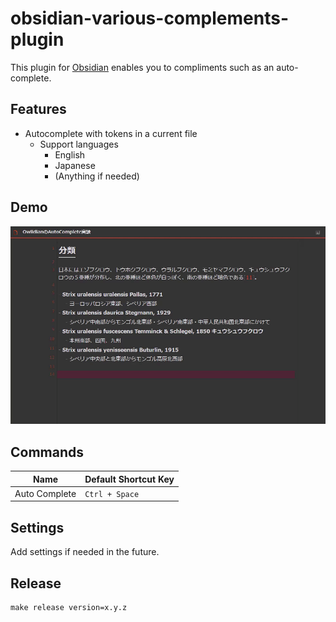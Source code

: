 obsidian-various-complements-plugin
===================================

This plugin for [Obsidian] enables you to compliments such as an auto-complete.


Features
--------

- Autocomplete with tokens in a current file
    - Support languages
        - English
        - Japanese
        - (Anything if needed)

Demo
----

![](demo/demo.gif)


Commands
--------

| Name          | Default Shortcut Key |
| ------------- | -------------------- |
| Auto Complete | `Ctrl + Space`       |


Settings
--------

Add settings if needed in the future.


Release
-------

```
make release version=x.y.z
```

[Obsidian]: https://obsidian.md/
